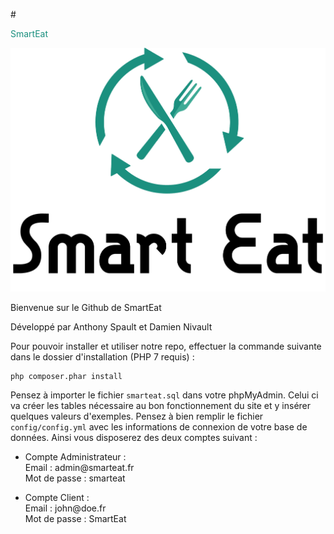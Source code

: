 #<p style='color:#1b907f'>SmartEat</p>

![Logo](assets/images/logo_smartEat.png)


Bienvenue sur le Github de SmartEat

Développé par Anthony Spault et Damien Nivault

Pour pouvoir installer et utiliser notre repo, effectuer la commande suivante dans le dossier d'installation (PHP 7 requis) :
```
php composer.phar install
```

Pensez à importer le fichier `smarteat.sql` dans votre phpMyAdmin. Celui ci va créer les tables nécessaire au bon fonctionnement du site et y insérer quelques valeurs d'exemples. Pensez à bien remplir le fichier `config/config.yml` avec les informations de connexion de votre base de données. Ainsi vous disposerez des deux comptes suivant :

<ul>
<li>
Compte Administrateur : <br>
</li>
Email : admin@smarteat.fr<br>
Mot de passe : smarteat
</ul>
<ul>
<li>
Compte Client : <br>
</li>
Email : john@doe.fr<br>
Mot de passe : SmartEat
</ul>

